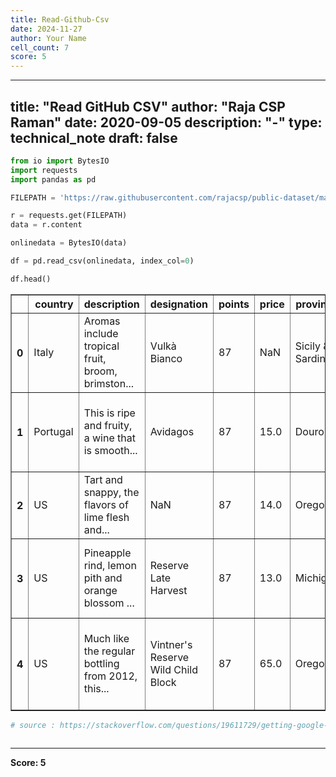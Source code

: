 ```yaml
---
title: Read-Github-Csv
date: 2024-11-27
author: Your Name
cell_count: 7
score: 5
---
```


---
title: "Read GitHub CSV"
author: "Raja CSP Raman"
date: 2020-09-05
description: "-"
type: technical_note
draft: false
---

```python
from io import BytesIO
import requests
import pandas as pd
```


```python
FILEPATH = 'https://raw.githubusercontent.com/rajacsp/public-dataset/master/zynicide-wine-reviews/winemag-data-130k-v2.csv'

r = requests.get(FILEPATH)
data = r.content

onlinedata = BytesIO(data)
```


```python
df = pd.read_csv(onlinedata, index_col=0)
```


```python
df.head()
```




<div>
<style scoped>
    .dataframe tbody tr th:only-of-type {
        vertical-align: middle;
    }

    .dataframe tbody tr th {
        vertical-align: top;
    }

    .dataframe thead th {
        text-align: right;
    }
</style>
<table border="1" class="dataframe">
  <thead>
    <tr style="text-align: right;">
      <th></th>
      <th>country</th>
      <th>description</th>
      <th>designation</th>
      <th>points</th>
      <th>price</th>
      <th>province</th>
      <th>region_1</th>
      <th>region_2</th>
      <th>taster_name</th>
      <th>taster_twitter_handle</th>
      <th>title</th>
      <th>variety</th>
      <th>winery</th>
    </tr>
  </thead>
  <tbody>
    <tr>
      <th>0</th>
      <td>Italy</td>
      <td>Aromas include tropical fruit, broom, brimston...</td>
      <td>Vulkà Bianco</td>
      <td>87</td>
      <td>NaN</td>
      <td>Sicily &amp; Sardinia</td>
      <td>Etna</td>
      <td>NaN</td>
      <td>Kerin O’Keefe</td>
      <td>@kerinokeefe</td>
      <td>Nicosia 2013 Vulkà Bianco  (Etna)</td>
      <td>White Blend</td>
      <td>Nicosia</td>
    </tr>
    <tr>
      <th>1</th>
      <td>Portugal</td>
      <td>This is ripe and fruity, a wine that is smooth...</td>
      <td>Avidagos</td>
      <td>87</td>
      <td>15.0</td>
      <td>Douro</td>
      <td>NaN</td>
      <td>NaN</td>
      <td>Roger Voss</td>
      <td>@vossroger</td>
      <td>Quinta dos Avidagos 2011 Avidagos Red (Douro)</td>
      <td>Portuguese Red</td>
      <td>Quinta dos Avidagos</td>
    </tr>
    <tr>
      <th>2</th>
      <td>US</td>
      <td>Tart and snappy, the flavors of lime flesh and...</td>
      <td>NaN</td>
      <td>87</td>
      <td>14.0</td>
      <td>Oregon</td>
      <td>Willamette Valley</td>
      <td>Willamette Valley</td>
      <td>Paul Gregutt</td>
      <td>@paulgwine</td>
      <td>Rainstorm 2013 Pinot Gris (Willamette Valley)</td>
      <td>Pinot Gris</td>
      <td>Rainstorm</td>
    </tr>
    <tr>
      <th>3</th>
      <td>US</td>
      <td>Pineapple rind, lemon pith and orange blossom ...</td>
      <td>Reserve Late Harvest</td>
      <td>87</td>
      <td>13.0</td>
      <td>Michigan</td>
      <td>Lake Michigan Shore</td>
      <td>NaN</td>
      <td>Alexander Peartree</td>
      <td>NaN</td>
      <td>St. Julian 2013 Reserve Late Harvest Riesling ...</td>
      <td>Riesling</td>
      <td>St. Julian</td>
    </tr>
    <tr>
      <th>4</th>
      <td>US</td>
      <td>Much like the regular bottling from 2012, this...</td>
      <td>Vintner's Reserve Wild Child Block</td>
      <td>87</td>
      <td>65.0</td>
      <td>Oregon</td>
      <td>Willamette Valley</td>
      <td>Willamette Valley</td>
      <td>Paul Gregutt</td>
      <td>@paulgwine</td>
      <td>Sweet Cheeks 2012 Vintner's Reserve Wild Child...</td>
      <td>Pinot Noir</td>
      <td>Sweet Cheeks</td>
    </tr>
  </tbody>
</table>
</div>




```python
# source : https://stackoverflow.com/questions/19611729/getting-google-spreadsheet-csv-into-a-pandas-dataframe
```


```python

```


---
**Score: 5**